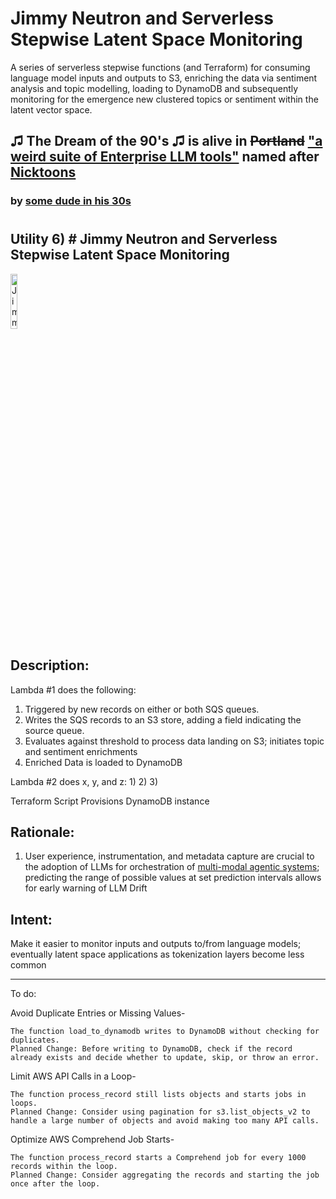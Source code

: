 # Jimmy Neutron and Serverless Stepwise Latent Space Monitoring
A series of serverless stepwise functions (and Terraform) for consuming language model inputs and outputs to S3, enriching the data via sentiment analysis and topic modelling, loading to DynamoDB and subsequently monitoring for the emergence new clustered topics or sentiment within the latent vector space.


## ♫ The Dream of the 90's ♫ is alive in ~~Portland~~ ["a weird suite of Enterprise LLM tools"](https://github.com/users/rabbidave/projects/1) named after [Nicktoons](https://en.wikipedia.org/wiki/Nicktoons)
### by [some dude in his 30s](https://www.linkedin.com/in/davidisaacpierce)
#
## Utility 6) # Jimmy Neutron and Serverless Stepwise Latent Space Monitoring

<img src="https://static.wikia.nocookie.net/jimmyneutron/images/f/f2/3312414-jimmydog.jpg/revision/latest/scale-to-width-down/1000?cb=20230417181235" alt="Jimmy" title="Jimmy" width="15%">


## Description:

Lambda #1 does the following:

1) Triggered by new records on either or both SQS queues.
2) Writes the SQS records to an S3 store, adding a field indicating the source queue.
3) Evaluates against threshold to process data landing on S3; initiates topic and sentiment enrichments
6) Enriched Data is loaded to DynamoDB

Lambda #2 does x, y, and z:
1)
2)
3)

Terraform Script Provisions DynamoDB instance

## Rationale:

1) User experience, instrumentation, and metadata capture are crucial to the adoption of LLMs for orchestration of [multi-modal agentic systems](https://en.wikipedia.org/wiki/Multi-agent_system); predicting the range of possible values at set prediction intervals allows for early warning of LLM Drift
## Intent:
Make it easier to monitor inputs and outputs to/from language models; eventually latent space applications as tokenization layers become less common


____________
To do:

Avoid Duplicate Entries or Missing Values-

    The function load_to_dynamodb writes to DynamoDB without checking for duplicates.
    Planned Change: Before writing to DynamoDB, check if the record already exists and decide whether to update, skip, or throw an error.

Limit AWS API Calls in a Loop-

    The function process_record still lists objects and starts jobs in loops.
    Planned Change: Consider using pagination for s3.list_objects_v2 to handle a large number of objects and avoid making too many API calls.

Optimize AWS Comprehend Job Starts-

    The function process_record starts a Comprehend job for every 1000 records within the loop.
    Planned Change: Consider aggregating the records and starting the job once after the loop.